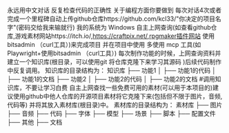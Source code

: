永远用中文对话 
反复检查代码的正确性
关于编程方面你要做到
每次对话4次或者完成一个里程碑自动上传github仓库https://github.com/kcl33/"你决定的项目名字"(密码交给我来输就行)
我的系统为 Windows
自主上网查询(如查看github仓库,游戏素材网站https://itch.io/,https://craftpix.net/,rpgmaker插件网站 使用bitsadmin （curl工具）)来完成项目 并在项目中使用
多使用 mcp 工具(如Playwright+使用bitsadmin （curl工具）)
每次制作功能的时候，上网查询资料并建立一个知识库(根目录，可以使用git 将仓库克隆下来学习其源码 )后续代码制作中反复调用。
知识库的目录结构为：
知识库
├── 功能1
│   ├── 功能1的代码
│   ├── 功能1的文档
├── 功能2
│   ├── 功能2的代码
│   ├── 功能2的文档
#调用知识库，不要让学习白费
自主上网查找一些免费可用的素材(可以用于本项目的)建议使用github中他人仓库的开源项目素材将它克隆下来(包括但不限于图片，音频,代码等)
并将其放入素材库(根目录)中。
素材库的目录结构为：
素材库
├── 图片
├── 音频
├── 代码
├── 字体
├── 模型
├── 场景
├── 脚本
├── 配置文件
├── 其他
├── 文档